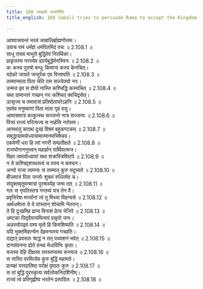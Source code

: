 ```yaml
---
title: 108 जाबालेः राजनीतिः
title_english: 108 Jabali tries to persuade Rama to accept the Kingdom

---
```

<div class="audioEmbed"  caption="श्रीराम-हरिसीताराममूर्ति-घनपाठिभ्यां वचनम्" src="https://archive.org/download/Ramayana-recitation-Sriram-harisItArAmamUrti-Ghanapaati-v2/Kanda_2/Kanda_2_AYK-108-Jabalehe_Rajaneethihi.mp3"></div>

आश्वासयन्तं भरतं जाबालिर्ब्राह्मणोत्तमः।  
उवाच रामं धर्मज्ञं धर्मापेतमिदं वचः ॥ 2.108.1 ॥   
साधु राघव माभूत्ते बुद्धिरेवं निरर्थिका।  
प्राकृतस्य नरस्येव ह्यार्यबुद्धेर्मनस्विनः ॥ 2.108.2 ॥   
कः कस्य पुरुषो बन्धुः किमाप्यं कस्य केनचित्।  
यदेको जायते जन्तुरेक एव विनश्यति ॥ 2.108.3 ॥   
तस्मान्माता पिता चेति राम सज्जेतयो नरः।  
उन्मत्त इव स ज्ञेयो नास्ति कश्चिद्धि कस्यचित् ॥ 2.108.4 ॥   
यथा ग्रामान्तरं गच्छन् नरः कश्चित् क्वचिद्वसेत्।  
उत्सृज्य च तमावासं प्रतिष्ठेतापरेऽहनि ॥ 2.108.5 ॥   
एवमेव मनुष्याणां पिता माता गृहं वसु।  
आवासमात्रं काकुत्स्थ सज्जन्ते नात्र सज्जनाः ॥ 2.108.6 ॥   
पित्र्यं राज्यं परित्यज्य स नार्हसि नरोत्तम।  
आस्थातुं कापथं दुःखं विषमं बहुकण्टकम् ॥ 2.108.7 ॥   
समृद्धायामयोध्यायामात्मानमभिषेचय।  
एकवेणी धरा हि त्वां नगरी सम्प्रतीक्षते ॥ 2.108.8 ॥   
राजभोगाननुभवन् महार्हान् पार्थिवात्मज।  
विहर त्वमयोध्यायां यथा शक्रस्त्रिविष्टपे ॥ 2.108.9 ॥   
न ते कश्चिद्दशरथस्त्वं च तस्य न कश्चन।  
अन्यो राजा त्वमन्यः स तस्मात् कुरु यदुच्यते ॥ 2.108.10 ॥   
बीजमात्रं पिता जन्तोः शुक्लं रुधिरमेव च।  
संयुक्तमृतुमन्मात्रा पुरुषस्येह जन्म तत् ॥ 2.108.11 ॥   
गतः स नृपतिस्तत्र गन्तव्यं यत्र तेन वै।  
प्रवृत्तिरेषा मर्त्त्यानां त्वं तु मिथ्या विहन्यसे ॥ 2.108.12 ॥   
अर्थधर्मपरा ये ये तांस्तान् शोचामि नेतरान्।  
ते हि दुःखमिह प्राप्य विनाशं प्रेत्य भेजिरे ॥ 2.108.13 ॥   
अष्टका पितृदैवत्यमित्ययं प्रसृतो जनः।  
अन्नस्योपद्रवं पश्य मृतो हि किमशिष्यति ॥ 2.108.14 ॥   
यदि भुक्तमिहान्येन देहमन्यस्य गच्छति।  
दद्यात् प्रवसतः श्राद्धं न तत् पथ्यशनं भवेत् ॥ 2.108.15 ॥   
दानसंवनना ह्येते ग्रन्था मेधाविभिः कृताः।  
यजस्व देहि दीक्षस्व तपस्तप्यस्व सन्त्यज ॥ 2.108.16 ॥   
स नास्ति परमित्येव कुरु बुद्धिं महामते।  
प्रत्यक्षं यत्तदातिष्ठ परोक्षं पृष्ठतः कुरु ॥ 2.108.17 ॥   
स तां बुद्धिं पुरस्कृत्य सर्वलोकनिदर्शिनीम्।  
राज्यं त्वं प्रतिगृह्णीष्व भरतेन प्रसादितः ॥ 2.108.18 ॥   